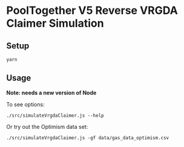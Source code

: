 # PoolTogether V5 Reverse VRGDA Claimer Simulation

## Setup

```
yarn
```

## Usage

**Note: needs a new version of Node**

To see options:

```
./src/simulateVrgdaClaimer.js --help
```

Or try out the Optimism data set:

```
./src/simulateVrgdaClaimer.js -gf data/gas_data_optimism.csv
```
